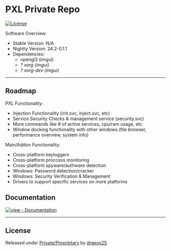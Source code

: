 # PXL Private Repo

<!--[![GitHub tag](https://img.shields.io/github/tag/geox25/PXL-private-codebase?include_prereleases=&sort=semver&color=blue)](https://github.com/geox25/PXL-private-codebase/releases/)
![Lines of code](https://img.shields.io/tokei/lines/:provider/:user/:repo)
-->
[![License](https://img.shields.io/badge/License-Private%2FProprietary-blue)](#license)

Software Overview:
- Stable Version: N/A
- Nightly Version: 24.2-0.1.1
- Dependencies:
  - opengl3 (imgui)
  - *? xorg (imgui)*
  - *? xorg-dev (imgui)*

---

## Roadmap

PXL Functionality:
- Injection Functionality (init.svc, inject.svc, etc)
- Service Security Checks & management service (security.svc)
- More commands like # of active services, cpu/ram usage, etc
- Window docking functionality with other windows (file browser, performance overview, system info)

Main/Addon Functionality:
- Cross-platform keyloggers
- Cross-platform proccess monitoring
- Cross-platform spyware/authware detection
- Windows: Password detection/cracker
- Windows: Security Verification & Management
- Drivers to support specific services on more platforms

</div>

## Documentation

<div align="left">

[![view - Documentation](https://img.shields.io/badge/view-Documentation-blue?style=for-the-badge)](/docs/ "Go to project documentation")

</div>

---

## License

Released under [Private/Proprietary](/LICENSE) by [@geox25](https://github.com/geox25).
